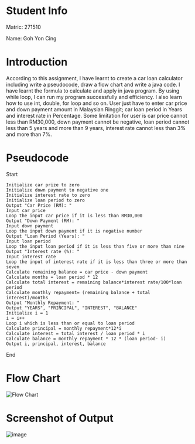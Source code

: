 # Student Info
Matric: 271510

Name: Goh Yon Cing

# Introduction
According to this assignment, I have learnt to create a car loan calculator including write a pseudocode, draw a flow chart and write a java code. I have learnt the formula to calculate and apply in java program. By using while loop, I can run my program successfully and efficiency. I also learn how to use int, double, for loop and so on. User just have to enter car price and down payment amount in Malaysian Ringgit; car loan period in Years and interest rate in Percentage. Some limitation for user is car price cannot less than RM30,000, down payment cannot be negative, loan period cannot less than 5 years and more than 9 years, interest rate cannot less than 3% and more than 7%. 

# Pseudocode
Start

    Initialize car prize to zero    
    Initialize down payment to negative one    
    Initialize interest rate to zero    
    Initialize loan period to zero    
    Output "Car Price (RM): "    
    Input car price    
    Loop the input car price if it is less than RM30,000    
    Output "Down Payment (RM): "
    Input down payment
    Loop the input down payment if it is negative number
    Output "Loan Period (Years): "
    Input loan period
    Loop the input loan period if it is less than five or more than nine
    Output "Interest rate (%): "    
    Input interest rate
    Loop the input of interest rate if it is less than three or more than seven
    Calculate remaining balance = car price - down payment
    Calculate months = loan period * 12        
    Calculate total interest = remaining balance*interest rate/100*loan period        
    Calculate monthly repayment= (remaining balance + total interest)/months    
    Output "Monthly Repayment: "
    Output "YEARS", "PRINCIPAL", "INTEREST", "BALANCE"
    Initialize i = 1
    i = i++    
    Loop i which is less than or equal to loan period    
    Calculate principal = monthly repayment*12*i
    Calculate interest = total interest / loan period * i
    Calculate balance = monthly repayment * 12 * (loan period- i)    
    Output i, principal, interest, balance      
End

# Flow Chart
![Flow Chart](https://user-images.githubusercontent.com/55395418/68527462-3b7c6180-0322-11ea-91ad-c6dd7c038769.png)

# Screenshot of Output
![image](https://user-images.githubusercontent.com/55395418/68527517-9746ea80-0322-11ea-818c-da8baaaa5eb8.png)
